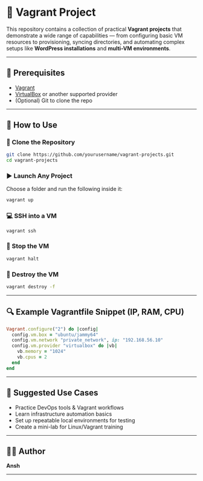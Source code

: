 # 🧰 Vagrant Project 

This repository contains a collection of practical **Vagrant projects** that demonstrate a wide range of capabilities — from configuring basic VM resources to provisioning, syncing directories, and automating complex setups like **WordPress installations** and **multi-VM environments**.

---


## 🧰 Prerequisites

- [Vagrant](https://www.vagrantup.com/downloads)
- [VirtualBox](https://www.virtualbox.org/) or another supported provider
- (Optional) Git to clone the repo

---

## 🚀 How to Use

### 🔄 Clone the Repository

```bash
git clone https://github.com/yourusername/vagrant-projects.git
cd vagrant-projects
```

### ▶️ Launch Any Project

Choose a folder and run the following inside it:

```bash
vagrant up
```

### 💻 SSH into a VM

```bash
vagrant ssh
```

### 🛑 Stop the VM

```bash
vagrant halt
```

### 🧹 Destroy the VM

```bash
vagrant destroy -f
```

---

## 🔍 Example Vagrantfile Snippet (IP, RAM, CPU)

```ruby
Vagrant.configure("2") do |config|
  config.vm.box = "ubuntu/jammy64"
  config.vm.network "private_network", ip: "192.168.56.10"
  config.vm.provider "virtualbox" do |vb|
    vb.memory = "1024"
    vb.cpus = 2
  end
end
```

---


## 📂 Suggested Use Cases

- Practice DevOps tools & Vagrant workflows  
- Learn infrastructure automation basics  
- Set up repeatable local environments for testing  
- Create a mini-lab for Linux/Vagrant training

---

## 👨‍💻 Author

**Ansh**  

---

